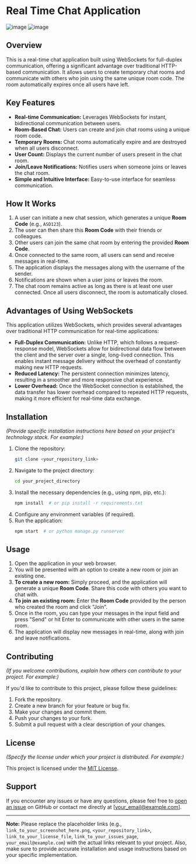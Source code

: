 # Real Time Chat Application

![image](https://github.com/user-attachments/assets/16c47435-44e1-4cea-8379-3fc046a0007f)
![image](https://github.com/user-attachments/assets/18c56035-c415-487c-a3e0-3fdbb902b811)



## Overview

This is a real-time chat application built using WebSockets for full-duplex communication, offering a significant advantage over traditional HTTP-based communication. 
It allows users to create temporary chat rooms and communicate with others who join using the same unique room code. The room automatically expires once all users have left.

## Key Features

* **Real-time Communication:** Leverages WebSockets for instant, bidirectional communication between users.
* **Room-Based Chat:** Users can create and join chat rooms using a unique room code.
* **Temporary Rooms:** Chat rooms automatically expire and are destroyed when all users disconnect.
* **User Count:** Displays the current number of users present in the chat room.
* **Join/Leave Notifications:** Notifies users when someone joins or leaves the chat room.
* **Simple and Intuitive Interface:** Easy-to-use interface for seamless communication.

## How It Works

1.  A user can initiate a new chat session, which generates a unique **Room Code** (e.g., `ASD123`).
2.  The user can then share this **Room Code** with their friends or colleagues.
3.  Other users can join the same chat room by entering the provided **Room Code**.
4.  Once connected to the same room, all users can send and receive messages in real-time.
5.  The application displays the messages along with the username of the sender.
6.  Notifications are shown when a user joins or leaves the room.
7.  The chat room remains active as long as there is at least one user connected. Once all users disconnect, the room is automatically closed.

## Advantages of Using WebSockets

This application utilizes WebSockets, which provides several advantages over traditional HTTP communication for real-time applications:

* **Full-Duplex Communication:** Unlike HTTP, which follows a request-response model, WebSockets allow for bidirectional data flow between the client and the server over a single, long-lived connection. This enables instant message delivery without the overhead of constantly making new HTTP requests.
* **Reduced Latency:** The persistent connection minimizes latency, resulting in a smoother and more responsive chat experience.
* **Lower Overhead:** Once the WebSocket connection is established, the data transfer has lower overhead compared to repeated HTTP requests, making it more efficient for real-time data exchange.

## Installation

*(Provide specific installation instructions here based on your project's technology stack. For example:)*

1.  Clone the repository:
    ```bash
    git clone <your_repository_link>
    ```
2.  Navigate to the project directory:
    ```bash
    cd your_project_directory
    ```
3.  Install the necessary dependencies (e.g., using npm, pip, etc.):
    ```bash
    npm install  # or pip install -r requirements.txt
    ```
4.  Configure any environment variables (if required).
5.  Run the application:
    ```bash
    npm start  # or python manage.py runserver
    ```

## Usage

1.  Open the application in your web browser.
2.  You will be presented with an option to create a new room or join an existing one.
3.  **To create a new room:** Simply proceed, and the application will generate a unique **Room Code**. Share this code with others you want to chat with.
4.  **To join an existing room:** Enter the **Room Code** provided by the person who created the room and click "Join".
5.  Once in the room, you can type your messages in the input field and press "Send" or hit Enter to communicate with other users in the same room.
6.  The application will display new messages in real-time, along with join and leave notifications.

## Contributing

*(If you welcome contributions, explain how others can contribute to your project. For example:)*

If you'd like to contribute to this project, please follow these guidelines:

1.  Fork the repository.
2.  Create a new branch for your feature or bug fix.
3.  Make your changes and commit them.
4.  Push your changes to your fork.
5.  Submit a pull request with a clear description of your changes.

## License

*(Specify the license under which your project is distributed. For example:)*

This project is licensed under the [MIT License](link_to_your_license_file).

## Support

If you encounter any issues or have any questions, please feel free to [open an issue](link_to_your_issues_page) on GitHub or contact me directly at [your_email@example.com].

---

**Note:** Please replace the placeholder links (e.g., `link_to_your_screenshot_here.png`, `<your_repository_link>`, `link_to_your_license_file`, `link_to_your_issues_page`, `your_email@example.com`) with the actual links relevant to your project. Also, make sure to provide accurate installation and usage instructions based on your specific implementation.
